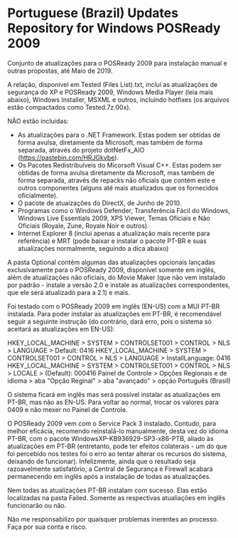 # Portuguese (Brazil) Updates Repository for Windows POSReady 2009

Conjunto de atualizações para o POSReady 2009 para instalação manual e outras propostas, até Maio de 2019.

A relação, disponível em Tested (Files List).txt, inclui as atualizações de segurança do XP e POSReady 2009, Windows Media Player (leia mais abaixo), Windows Installer, MSXML e outros, incluindo hotfixes (os arquivos estão compactados como Tested.7z.00x).

NÂO estão incluidas:
- As atualizações para o .NET Framework. Estas podem ser obtidas de forma avulsa, diretamente da Microsoft, mas também de forma separada, através do projeto dotNetFx_AIO (https://pastebin.com/HRJGkvbe).
- Os Pacotes Redistribuíveis do Micorsoft Visual C++. Estas podem ser obtidas de forma avulsa diretamente da Microsoft, mas também de forma separada, através de repacks não oficiais que contém este e outros componentes (alguns até mais atualizados que os fornecidos oficialmente).
- O pacote de atuaizações do DirectX, de Junho de 2010.
- Programas como o Windows Defender, Transferência Fácil do Windows, Windows Live Essentials 2009, XPS Viewer, Temas Oficiais e Não Oficiais (Royale, Zune, Royale Noir e outros).
- Internet Explorer 8 (inclui apenas a atualização mais recente para referência) e MRT (pode baixar e instalar o pacote PT-BR e suas atualizações normalmente, seguindo a dica abaixo)

A pasta Optional contém algumas das atualizações opcionais lançadas exclusivamente para o POSReady 2009, disponível somente em inglês, além de atualizações não oficiais, do Movie Maker (que não vem instalado por padrão - instale a versão 2.0 e instale as atualizações correspondentes, que ele será atualizado para a 2.1) e mais.

Foi testado com o POSReady 2009 em inglês (EN-US) com a MUI PT-BR instalada. Para poder instalar as atualizações em PT-BR, é recomendável seguir a seguinte instrução (do contrário, dará erro, pois o sistema só aceitará as atualizações em EN-US):

HKEY_LOCAL_MACHINE > SYSTEM > CONTROLSET001 > CONTROL > NLS > LANGUAGE > Default: 0416
HKEY_LOCAL_MACHINE > SYSTEM > CONTROLSET001 > CONTROL > NLS > LANGUAGE > InstallLanguage: 0416
HKEY_LOCAL_MACHINE > SYSTEM > CONTROLSET001 > CONTROL > NLS > LOCALE > (Default): 000416
Painel de Controle > Opções Regionais e de idioma > aba "Opção Reginal" > aba "avançado" > opção Português (Brasil)

O sistema ficará em inglês mas será possível instalar as atualizações em PT-BR, mas não as EN-US. Para voltar ao normal, trocar os valores para 0409 e não mexer no Painel de Controle.

O POSReady 2009 vem com o Service Pack 3 instalado. Contudo, para melhor eficácia, recomendo reinstalá-lo manualmente, desta vez do idioma PT-BR, com o pacote WindowsXP-KB936929-SP3-x86-PTB, aliado às atualizações em PT-BR (entretanto, pode ter efeitos colaterais - um do que foi percebido nos testes foi o erro ao tentar alterar os recursos do sistema, deixando de funcionar). Infelizmente, ainda que o resultado seja razoavelmente satisfatório, a Central de Segurança e Firewall acabará permanecendo em inglês após a instalação de todas as atualizações.

Nem todas as atualizações PT-BR instalam com sucesso. Elas estão localizadas na pasta Failed. Somente as respectivas atualiações em inglês funcionarão ou não.

Não me responsabilizo por quaisquer problemas inerentes ao processo. Faça por sua conta e risco.
